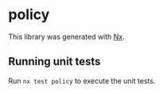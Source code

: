 # policy

This library was generated with [Nx](https://nx.dev).

## Running unit tests

Run `nx test policy` to execute the unit tests.

